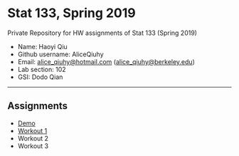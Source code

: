 # Stat 133, Spring 2019

Private Repository for HW assignments of Stat 133 (Spring 2019)

- Name: Haoyi Qiu
- Github username: AliceQiuhy
- Email: alice_qiuhy@hotmail.com (alice_qiuhy@berkeley.edu)
- Lab section: 102
- GSI: Dodo Qian

-----

## Assignments

- [Demo](demo)
- [Workout 1](workout1)
- Workout 2
- Workout 3


